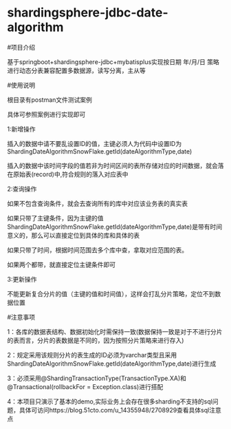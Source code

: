 # shardingsphere-jdbc-date-algorithm

#项目介绍

基于springboot+shardingsphere-jdbc+mybatisplus实现按日期 年/月/日 策略进行动态分表兼容配置多数据源，读写分离，主从等


#使用说明

根目录有postman文件测试案例

具体可参照案例进行实现即可


1:新增操作

插入的数据中请不要乱设置ID的值，主键必须人为代码中设置ID为ShardingDateAlgorithmSnowFlake.getId(dateAlgorithmType,date)

插入的数据中该时间字段的值若非为时间区间的表所存储对应的时间数据，就会落在原始表(record)中,符合规则的落入对应表中



2:查询操作

如果不包含查询条件，就会去查询所有的库中对应该业务表的真实表

如果只带了主键条件，因为主键的值ShardingDateAlgorithmSnowFlake.getId(dateAlgorithmType,date)是带有时间意义的，那么可以直接定位到具体的库和具体的表

如果只带了时间，根据时间范围去多个库中查，拿取对应范围的表。

如果两个都带，就直接定位主键条件即可


3:更新操作

不能更新复合分片的值（主键的值和时间值），这样会打乱分片策略，定位不到数据位置



#注意事项

1：各库的数据表结构、数据初始化时需保持一致(数据保持一致是对于不进行分片的表而言，分片的表数据是不同的，因为按照分片策略来进行存入)

2：规定采用该规则分片的表生成的ID必须为varchar类型且采用ShardingDateAlgorithmSnowFlake.getId(dateAlgorithmType,date)进行生成

3：必须采用@ShardingTransactionType(TransactionType.XA)和@Transactional(rollbackFor = Exception.class)进行搭配

4：本项目只演示了基本的demo,实际业务上会存在很多sharding不支持的sql问题，具体可访问https://blog.51cto.com/u_14355948/2708929查看具体sql注意点